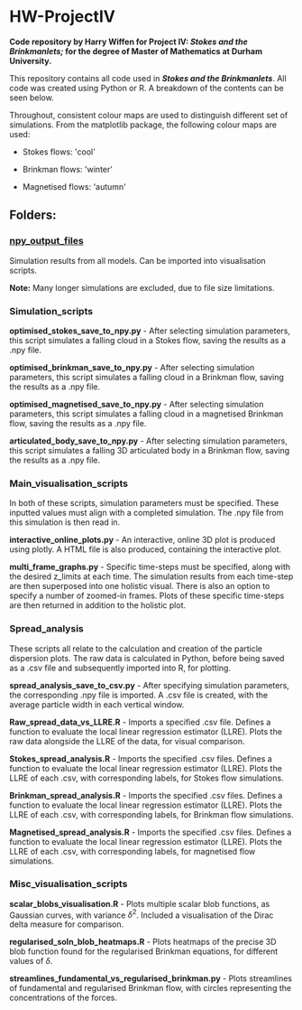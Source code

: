 # HW-ProjectIV

**Code repository by Harry Wiffen for Project IV: *Stokes and the Brinkmanlets;* for the degree of Master of Mathematics at Durham University.**

This repository contains all code used in ***Stokes and the Brinkmanlets***. All code was created using Python or R. A breakdown of the contents can be seen below.

Throughout, consistent colour maps are used to distinguish different set of simulations. From the matplotlib package, the following colour maps are used:

-   Stokes flows: 'cool'

-   Brinkman flows: 'winter'

-   Magnetised flows: 'autumn'

## Folders:

### [npy_output_files](main/npy_output_files)

Simulation results from all models. Can be imported into visualisation scripts.

**Note:** Many longer simulations are excluded, due to file size limitations.

### Simulation_scripts 

**optimised_stokes_save_to_npy.py** - After selecting simulation parameters, this script simulates a falling cloud in a Stokes flow, saving the results as a .npy file.

**optimised_brinkman_save_to_npy.py** - After selecting simulation parameters, this script simulates a falling cloud in a Brinkman flow, saving the results as a .npy file.

**optimised_magnetised_save_to_npy.py** - After selecting simulation parameters, this script simulates a falling cloud in a magnetised Brinkman flow, saving the results as a .npy file.

**articulated_body_save_to_npy.py** - After selecting simulation parameters, this script simulates a falling 3D articulated body in a Brinkman flow, saving the results as a .npy file.

### Main_visualisation_scripts

In both of these scripts, simulation parameters must be specified. These inputted values must align with a completed simulation. The .npy file from this simulation is then read in.

**interactive_online_plots.py** - An interactive, online 3D plot is produced using plotly. A HTML file is also produced, containing the interactive plot.

**multi_frame_graphs.py** - Specific time-steps must be specified, along with the desired z_limits at each time. The simulation results from each time-step are then superposed into one holistic visual. There is also an option to specify a number of zoomed-in frames. Plots of these specific time-steps are then returned in addition to the holistic plot.

### Spread_analysis

These scripts all relate to the calculation and creation of the particle dispersion plots. The raw data is calculated in Python, before being saved as a .csv file and subsequently imported into R, for plotting.

**spread_analysis_save_to_csv.py** - After specifying simulation parameters, the corresponding .npy file is imported. A .csv file is created, with the average particle width in each vertical window.

**Raw_spread_data_vs_LLRE.R** - Imports a specified .csv file. Defines a function to evaluate the local linear regression estimator (LLRE). Plots the raw data alongside the LLRE of the data, for visual comparison.

**Stokes_spread_analysis.R** - Imports the specified .csv files. Defines a function to evaluate the local linear regression estimator (LLRE). Plots the LLRE of each .csv, with corresponding labels, for Stokes flow simulations.

**Brinkman_spread_analysis.R** - Imports the specified .csv files. Defines a function to evaluate the local linear regression estimator (LLRE). Plots the LLRE of each .csv, with corresponding labels, for Brinkman flow simulations.

**Magnetised_spread_analysis.R** - Imports the specified .csv files. Defines a function to evaluate the local linear regression estimator (LLRE). Plots the LLRE of each .csv, with corresponding labels, for magnetised flow simulations.

### Misc_visualisation_scripts

**scalar_blobs_visualisation.R** - Plots multiple scalar blob functions, as Gaussian curves, with variance $\delta^2$. Included a visualisation of the Dirac delta measure for comparison.

**regularised_soln_blob_heatmaps.R** - Plots heatmaps of the precise 3D blob function found for the regularised Brinkman equations, for different values of $\delta$.

**streamlines_fundamental_vs_regularised_brinkman.py** - Plots streamlines of fundamental and regularised Brinkman flow, with circles representing the concentrations of the forces.

